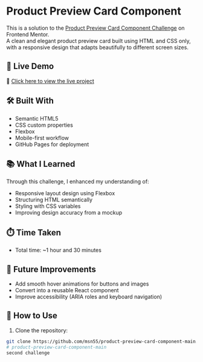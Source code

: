 # Product Preview Card Component

This is a solution to the [Product Preview Card Component Challenge](https://www.frontendmentor.io/challenges/product-preview-card-component-GO7UmttRfa) on Frontend Mentor.  
A clean and elegant product preview card built using HTML and CSS only, with a responsive design that adapts beautifully to different screen sizes.

## 🚀 Live Demo

🔗 [Click here to view the live project](https://msn55.github.io/product-preview-card-component-main/)



## 🛠️ Built With

- Semantic HTML5
- CSS custom properties
- Flexbox
- Mobile-first workflow
- GitHub Pages for deployment

## 📚 What I Learned

Through this challenge, I enhanced my understanding of:

- Responsive layout design using Flexbox
- Structuring HTML semantically
- Styling with CSS variables
- Improving design accuracy from a mockup

## ⏱️ Time Taken

- Total time: ~1 hour and 30 minutes

## 🎯 Future Improvements

- Add smooth hover animations for buttons and images
- Convert into a reusable React component
- Improve accessibility (ARIA roles and keyboard navigation)

## 📁 How to Use

1. Clone the repository:
```bash
git clone https://github.com/msn55/product-preview-card-component-main.git
# product-preview-card-component-main
second challenge
